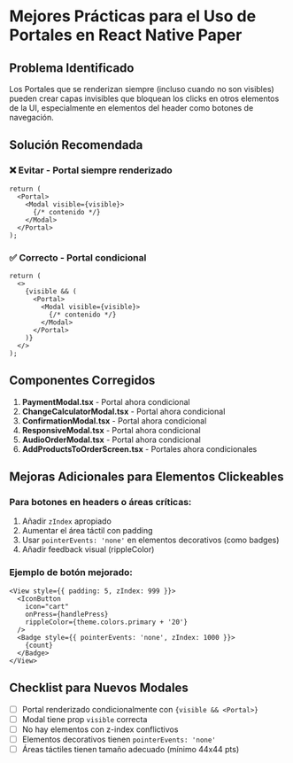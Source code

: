 # Mejores Prácticas para el Uso de Portales en React Native Paper

## Problema Identificado
Los Portales que se renderizan siempre (incluso cuando no son visibles) pueden crear capas invisibles que bloquean los clicks en otros elementos de la UI, especialmente en elementos del header como botones de navegación.

## Solución Recomendada

### ❌ Evitar - Portal siempre renderizado
```tsx
return (
  <Portal>
    <Modal visible={visible}>
      {/* contenido */}
    </Modal>
  </Portal>
);
```

### ✅ Correcto - Portal condicional
```tsx
return (
  <>
    {visible && (
      <Portal>
        <Modal visible={visible}>
          {/* contenido */}
        </Modal>
      </Portal>
    )}
  </>
);
```

## Componentes Corregidos
1. **PaymentModal.tsx** - Portal ahora condicional
2. **ChangeCalculatorModal.tsx** - Portal ahora condicional
3. **ConfirmationModal.tsx** - Portal ahora condicional
4. **ResponsiveModal.tsx** - Portal ahora condicional
5. **AudioOrderModal.tsx** - Portal ahora condicional
6. **AddProductsToOrderScreen.tsx** - Portales ahora condicionales

## Mejoras Adicionales para Elementos Clickeables

### Para botones en headers o áreas críticas:
1. Añadir `zIndex` apropiado
2. Aumentar el área táctil con padding
3. Usar `pointerEvents: 'none'` en elementos decorativos (como badges)
4. Añadir feedback visual (rippleColor)

### Ejemplo de botón mejorado:
```tsx
<View style={{ padding: 5, zIndex: 999 }}>
  <IconButton
    icon="cart"
    onPress={handlePress}
    rippleColor={theme.colors.primary + '20'}
  />
  <Badge style={{ pointerEvents: 'none', zIndex: 1000 }}>
    {count}
  </Badge>
</View>
```

## Checklist para Nuevos Modales
- [ ] Portal renderizado condicionalmente con `{visible && <Portal>}`
- [ ] Modal tiene prop `visible` correcta
- [ ] No hay elementos con z-index conflictivos
- [ ] Elementos decorativos tienen `pointerEvents: 'none'`
- [ ] Áreas táctiles tienen tamaño adecuado (mínimo 44x44 pts)